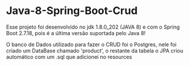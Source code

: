 # Java-8-Spring-Boot-Crud

Esse projeto foi desenvolvido no jdk 1.8.0_202 (JAVA 8) e com o Spring Boot 2.7.18, pois é a última versão suportada pelo Java 8!

O banco de Dados utilizado para fazer o CRUD foi o Postgres, nele foi criado um DataBase chamado 'product', o restante da tabela o JPA criou automático com um .sql que adicionei no resources


